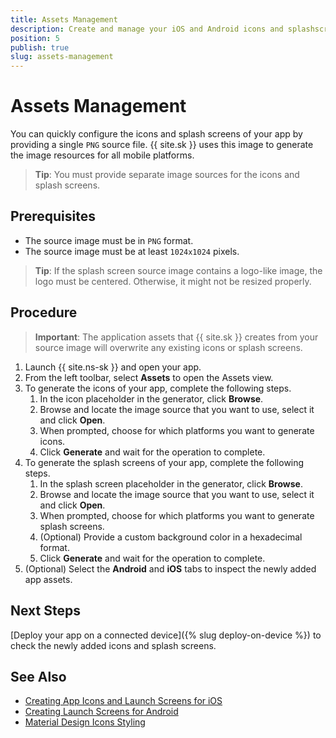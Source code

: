 ```yaml
---
title: Assets Management
description: Create and manage your iOS and Android icons and splashscreens using NativeScript Sidekick.
position: 5
publish: true
slug: assets-management
---
```


# Assets Management

You can quickly configure the icons and splash screens of your app by providing a single `PNG` source file. {{ site.sk }} uses this image to generate the image resources for all mobile platforms.

> **Tip**: You must provide separate image sources for the icons and splash screens.

## Prerequisites

* The source image must be in `PNG` format.
* The source image must be at least `1024x1024` pixels.

> **Tip**: If the splash screen source image contains a logo-like image, the logo must be centered. Otherwise, it might not be resized properly.

## Procedure

> **Important**: The application assets that {{ site.sk }} creates from your source image will overwrite any existing icons or splash screens.

1. Launch {{ site.ns-sk }} and open your app.
1. From the left toolbar, select **Assets** to open the Assets view.
1. To generate the icons of your app, complete the following steps.
   1. In the icon placeholder in the generator, click **Browse**.
   1. Browse and locate the image source that you want to use, select it and click **Open**.
   1. When prompted, choose for which platforms you want to generate icons.
   1. Click **Generate** and wait for the operation to complete.
1. To generate the splash screens of your app, complete the following steps.
   1. In the splash screen placeholder in the generator, click **Browse**.
   1. Browse and locate the image source that you want to use, select it and click **Open**.
   1. When prompted, choose for which platforms you want to generate splash screens.
   1. (Optional) Provide a custom background color in a hexadecimal format.
   1. Click **Generate** and wait for the operation to complete.
1. (Optional) Select the **Android** and **iOS** tabs to inspect the newly added app assets.

## Next Steps

[Deploy your app on a connected device]({% slug deploy-on-device %}) to check the newly added icons and splash screens.

## See Also

* [Creating App Icons and Launch Screens for iOS](https://docs.nativescript.org/publishing/creating-launch-screens-ios)
* [Creating Launch Screens for Android](https://docs.nativescript.org/publishing/creating-launch-screens-android)
* [Material Design Icons Styling](https://material.io/guidelines/style/icons.html#)
